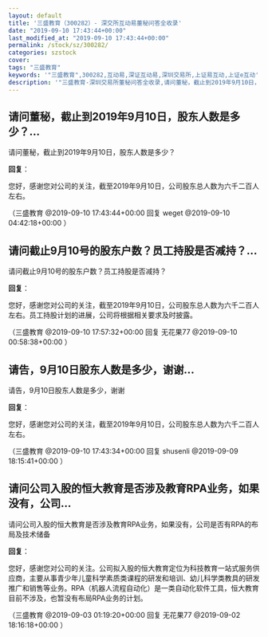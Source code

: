 ```yaml
---
layout: default
title: '三盛教育（300282）- 深交所互动易董秘问答全收录'
date: "2019-09-10 17:43:44+00:00"
last_modified_at: "2019-09-10 17:43:44+00:00"
permalink: /stock/sz/300282/
categories: szstock
cover: 
tags: "三盛教育"
keywords: '"三盛教育",300282,互动易,深证互动易,深圳交易所,上证易互动,上证e互动'
description: '"三盛教育-深圳交易所董秘问答全收录,请问董秘，截止到2019年9月10日，股东人数是多少？"'
---
```


## 请问董秘，截止到2019年9月10日，股东人数是多少？...

请问董秘，截止到2019年9月10日，股东人数是多少？

**回复**：

您好，感谢您对公司的关注，截至2019年9月10日，公司股东总人数为六千二百人左右。 

（三盛教育  @2019-09-10 17:43:44+00:00 回复 weget  @2019-09-10 04:42:18+00:00 ）

## 请问截止9月10号的股东户数？员工持股是否减持？...

请问截止9月10号的股东户数？员工持股是否减持？

**回复**：

您好，感谢您对公司的关注，截至2019年9月10日，公司股东总人数为六千二百人左右。员工持股计划的进展，公司将根据相关要求及时披露。 

（三盛教育  @2019-09-10 17:57:32+00:00 回复 无花果77  @2019-09-10 00:58:38+00:00 ）

## 请告，9月10日股东人数是多少，谢谢...

请告，9月10日股东人数是多少，谢谢

**回复**：

您好，感谢您对公司的关注，截至2019年9月10日，公司股东总人数为六千二百人左右。 

（三盛教育  @2019-09-10 17:43:34+00:00 回复 shusenli  @2019-09-09 18:15:41+00:00 ）

## 请问公司入股的恒大教育是否涉及教育RPA业务，如果没有，公司...

请问公司入股的恒大教育是否涉及教育RPA业务，如果没有，公司是否有RPA的布局及技术储备

**回复**：

您好，感谢您对公司的关注。公司拟入股的恒大教育定位为科技教育一站式服务供应商，主要从事青少年儿童科学素质类课程的研发和培训、幼儿科学类教具的研发推广和销售等业务。RPA（机器人流程自动化）是一类自动化软件工具，恒大教育目前不涉及，也暂没有布局RPA业务的计划。 

（三盛教育  @2019-09-03 01:19:20+00:00 回复 无花果77  @2019-09-02 18:16:18+00:00 ）

